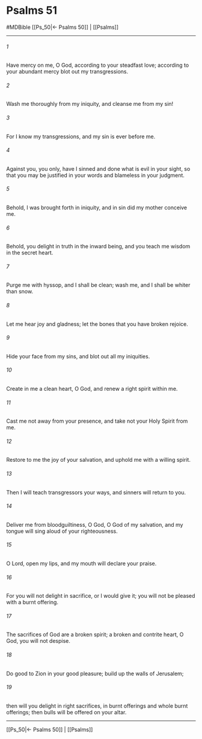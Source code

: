 # Psalms 51
#MDBible
[[Ps_50|← Psalms 50]] | [[Psalms]]

***

###### 1 

Have mercy on me, O God, according to your steadfast love; according to your abundant mercy blot out my transgressions. 

###### 2 

Wash me thoroughly from my iniquity, and cleanse me from my sin! 

###### 3 

For I know my transgressions, and my sin is ever before me. 

###### 4 

Against you, you only, have I sinned and done what is evil in your sight, so that you may be justified in your words and blameless in your judgment. 

###### 5 

Behold, I was brought forth in iniquity, and in sin did my mother conceive me. 

###### 6 

Behold, you delight in truth in the inward being, and you teach me wisdom in the secret heart. 

###### 7 

Purge me with hyssop, and I shall be clean; wash me, and I shall be whiter than snow. 

###### 8 

Let me hear joy and gladness; let the bones that you have broken rejoice. 

###### 9 

Hide your face from my sins, and blot out all my iniquities. 

###### 10 

Create in me a clean heart, O God, and renew a right spirit within me. 

###### 11 

Cast me not away from your presence, and take not your Holy Spirit from me. 

###### 12 

Restore to me the joy of your salvation, and uphold me with a willing spirit. 

###### 13 

Then I will teach transgressors your ways, and sinners will return to you. 

###### 14 

Deliver me from bloodguiltiness, O God, O God of my salvation, and my tongue will sing aloud of your righteousness. 

###### 15 

O Lord, open my lips, and my mouth will declare your praise. 

###### 16 

For you will not delight in sacrifice, or I would give it; you will not be pleased with a burnt offering. 

###### 17 

The sacrifices of God are a broken spirit; a broken and contrite heart, O God, you will not despise. 

###### 18 

Do good to Zion in your good pleasure; build up the walls of Jerusalem; 

###### 19 

then will you delight in right sacrifices, in burnt offerings and whole burnt offerings; then bulls will be offered on your altar. 

***

[[Ps_50|← Psalms 50]] | [[Psalms]]
